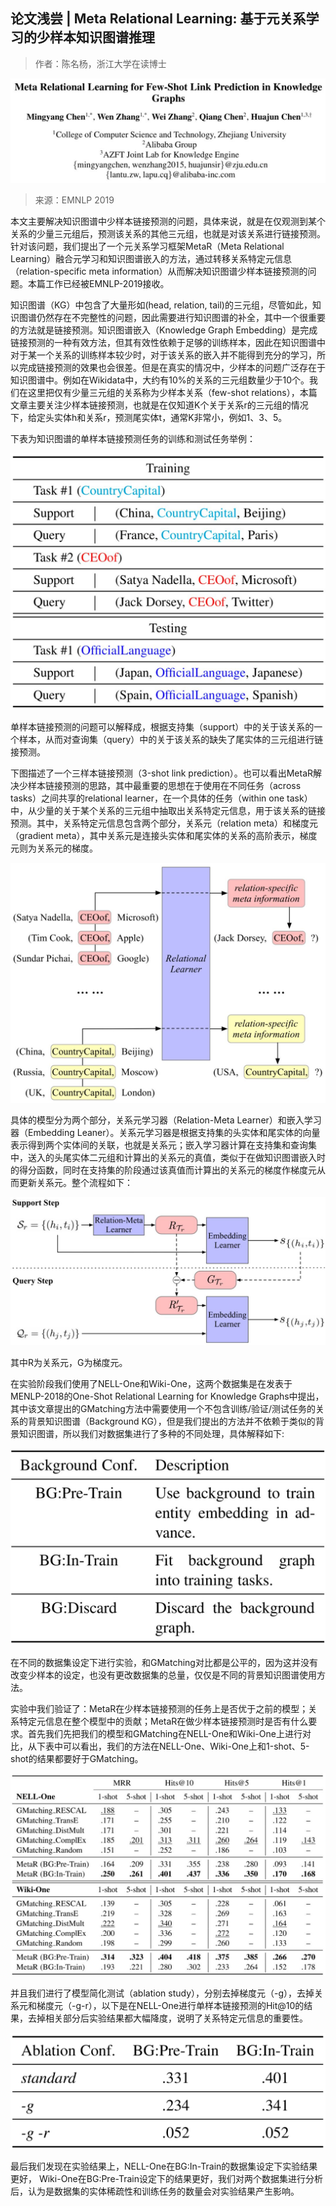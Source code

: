 ## 论文浅尝 | Meta Relational Learning: 基于元关系学习的少样本知识图谱推理

> 作者：陈名杨，浙江大学在读博士



![img](img/1.png)

> 来源：EMNLP 2019

本文主要解决知识图谱中少样本链接预测的问题，具体来说，就是在仅观测到某个关系的少量三元组后，预测该关系的其他三元组，也就是对该关系进行链接预测。针对该问题，我们提出了一个元关系学习框架MetaR（Meta Relational Learning）融合元学习和知识图谱嵌入的方法，通过转移关系特定元信息（relation-specific meta information）从而解决知识图谱少样本链接预测的问题。本篇工作已经被EMNLP-2019接收。



知识图谱（KG）中包含了大量形如(head, relation, tail)的三元组，尽管如此，知识图谱仍然存在不完整性的问题，因此需要进行知识图谱的补全，其中一个很重要的方法就是链接预测。知识图谱嵌入（Knowledge Graph Embedding）是完成链接预测的一种有效方法，但其有效性依赖于足够的训练样本，因此在知识图谱中对于某一个关系的训练样本较少时，对于该关系的嵌入并不能得到充分的学习，所以完成链接预测的效果也会很差。但是在真实的情况中，少样本的问题广泛存在于知识图谱中。例如在Wikidata中，大约有10%的关系的三元组数量少于10个。我们在这里把仅有少量三元组的关系称为少样本关系（few-shot relations），本篇文章主要关注少样本链接预测，也就是在仅知道K个关于关系r的三元组的情况下，给定头实体h和关系r，预测尾实体t，通常K非常小，例如1、3、5。



下表为知识图谱的单样本链接预测任务的训练和测试任务举例：

![img](img/2.png)

单样本链接预测的问题可以解释成，根据支持集（support）中的关于该关系的一个样本，从而对查询集（query）中的关于该关系的缺失了尾实体的三元组进行链接预测。

 

下图描述了一个三样本链接预测（3-shot link prediction）。也可以看出MetaR解决少样本链接预测的思路，其中最重要的思想在于使用在不同任务（across tasks）之间共享的relational learner，在一个具体的任务（within one task）中，从少量的关于某个关系的三元组中抽取出关系特定元信息，用于该关系的链接预测。其中，关系特定元信息包含两个部分，关系元（relation meta）和梯度元（gradient meta），其中关系元是连接头实体和尾实体的关系的高阶表示，梯度元则为关系元的梯度。

![img](img/3.png)



具体的模型分为两个部分，关系元学习器（Relation-Meta Learner）和嵌入学习器（Embedding Leaner）。关系元学习器是根据支持集的头实体和尾实体的向量表示得到两个实体间的关联，也就是关系元；嵌入学习器计算在支持集和查询集中，送入的头尾实体二元组和计算出的关系元的真值，类似于在做知识图谱嵌入时的得分函数，同时在支持集的阶段通过该真值而计算出的关系元的梯度作梯度元从而更新关系元。整个流程如下：

![img](img/4.png)

其中R为关系元，G为梯度元。

在实验阶段我们使用了NELL-One和Wiki-One，这两个数据集是在发表于MENLP-2018的One-Shot Relational Learning for Knowledge Graphs中提出，其中该文章提出的GMatching方法中需要使用一个不包含训练/验证/测试任务的关系的背景知识图谱（Background KG），但是我们提出的方法并不依赖于类似的背景知识图谱，所以我们对数据集进行了多种的不同处理，具体解释如下:

![img](img/5.png)

在不同的数据集设定下进行实验，和GMatching对比都是公平的，因为这并没有改变少样本的设定，也没有更改数据集的总量，仅仅是不同的背景知识图谱使用方法。



实验中我们验证了：MetaR在少样本链接预测的任务上是否优于之前的模型；关系特定元信息在整个模型中的贡献；MetaR在做少样本链接预测时是否有什么要求。首先我们先把我们的模型和GMatching在NELL-One和Wiki-One上进行对比，从下表中可以看出，我们的方法在NELL-One、Wiki-One上和1-shot、5-shot的结果都要好于GMatching。

![img](img/6.png)

并且我们进行了模型简化测试（ablation study），分别去掉梯度元（-g），去掉关系元和梯度元（-g-r），以下是在NELL-One进行单样本链接预测的Hit@10的结果，去掉相关部分后实验结果都大幅降度，说明了关系特定元信息的重要性。

![img](img/7.png)



最后我们发现在实验结果上，NELL-One在BG:In-Train的数据集设定下实验结果更好， Wiki-One在BG:Pre-Train设定下的结果更好，我们对两个数据集进行分析后，认为是数据集的实体稀疏性和训练任务的数量会对实验结果产生影响。

